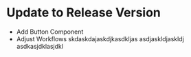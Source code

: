 # Update to Release Version
- Add Button Component
- Adjust Workflows
skdaskdajaskdjkasdkljas
asdjaskldjaskldj
asdkasjdklasjdkl
